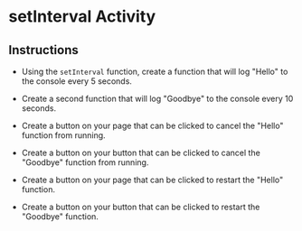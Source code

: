 # setInterval Activity

## Instructions

- Using the `setInterval` function, create a function that will log "Hello" to the console every 5 seconds.

- Create a second function that will log "Goodbye" to the console every 10 seconds.

- Create a button on your page that can be clicked to cancel the "Hello" function from running.

- Create a button on your button that can be clicked to cancel the "Goodbye" function from running.

- Create a button on your page that can be clicked to restart the "Hello" function.

- Create a button on your button that can be clicked to restart the "Goodbye" function.
